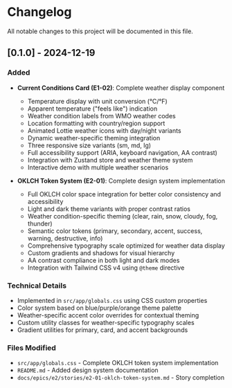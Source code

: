# Changelog

All notable changes to this project will be documented in this file.

## [0.1.0] - 2024-12-19

### Added
- **Current Conditions Card (E1-02)**: Complete weather display component
  - Temperature display with unit conversion (°C/°F) 
  - Apparent temperature ("feels like") indication
  - Weather condition labels from WMO weather codes
  - Location formatting with country/region support
  - Animated Lottie weather icons with day/night variants
  - Dynamic weather-specific theming integration
  - Three responsive size variants (sm, md, lg)
  - Full accessibility support (ARIA, keyboard navigation, AA contrast)
  - Integration with Zustand store and weather theme system
  - Interactive demo with multiple weather scenarios

- **OKLCH Token System (E2-01)**: Complete design system implementation
  - Full OKLCH color space integration for better color consistency and accessibility
  - Light and dark theme variants with proper contrast ratios
  - Weather condition-specific theming (clear, rain, snow, cloudy, fog, thunder)
  - Semantic color tokens (primary, secondary, accent, success, warning, destructive, info)
  - Comprehensive typography scale optimized for weather data display
  - Custom gradients and shadows for visual hierarchy
  - AA contrast compliance in both light and dark modes
  - Integration with Tailwind CSS v4 using `@theme` directive

### Technical Details
- Implemented in `src/app/globals.css` using CSS custom properties
- Color system based on blue/purple/orange theme palette
- Weather-specific accent color overrides for contextual theming
- Custom utility classes for weather-specific typography scales
- Gradient utilities for primary, card, and accent backgrounds

### Files Modified
- `src/app/globals.css` - Complete OKLCH token system implementation
- `README.md` - Added design system documentation
- `docs/epics/e2/stories/e2-01-oklch-token-system.md` - Story completion
